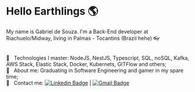 # Hello Earthlings :earth_americas:

My name is Gabriel de Souza. I'm a Back-End developer at Riachuelo/Midway, living in Palmas - Tocantins (Brazil hehe) :eyeglasses:

<br/> :crystal_ball: &nbsp; Technologies I master: NodeJS, NestJS, Typescript, SQL, noSQL, Kafka, AWS Stack, Elastic Stack, Docker, Kubernets, GITFlow and others;
<br/> :gem: &nbsp; About me: Graduating in Software Engineering and gamer in my spare time;
<br/> :email: &nbsp; Contact me: 
<a href="https://www.linkedin.com/in/gsouzap/" target="_blank">![Linkedin Badge](https://img.shields.io/badge/-GabrielSouza-blue?style=flat-square&logo=Linkedin&logoColor=white&link=https://www.linkedin.com/in/Gsouzap/)</a>
|
<a href="mailto:gsouzap.dev@gmail.com" target="_blank">![Gmail Badge](https://img.shields.io/badge/-gsouzap.dev@gmail.com-c14438?style=flat-square&logo=Gmail&logoColor=white&link=mailto:gsouzap.dev@gmail.com)</a>
